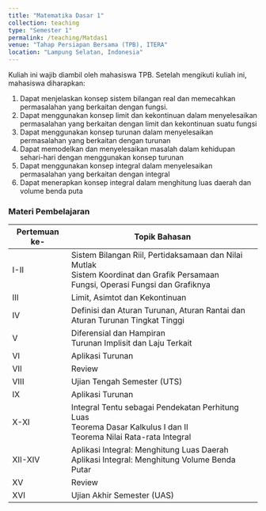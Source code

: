 ```yaml
---
title: "Matematika Dasar 1"
collection: teaching
type: "Semester 1"
permalink: /teaching/Matdas1
venue: "Tahap Persiapan Bersama (TPB), ITERA"
location: "Lampung Selatan, Indonesia"
---
```


Kuliah ini wajib diambil oleh mahasiswa TPB. Setelah mengikuti kuliah ini, mahasiswa diharapkan: 
1. Dapat menjelaskan konsep sistem bilangan real dan memecahkan permasalahan yang berkaitan dengan fungsi.
2. Dapat menggunakan konsep limit dan kekontinuan dalam menyelesaikan permasalahan yang berkaitan dengan limit dan kekontinuan suatu fungsi
3. Dapat menggunakan konsep turunan dalam menyelesaikan permasalahan yang berkaitan dengan turunan
4. Dapat memodelkan dan menyelesaikan masalah dalam kehidupan sehari-hari dengan menggunakan konsep turunan
5. Dapat menggunakan konsep integral dalam menyelesaikan permasalahan yang berkaitan dengan integral
6. Dapat menerapkan konsep integral dalam menghitung luas daerah dan volume benda puta


### Materi Pembelajaran

| Pertemuan ke-   |                             Topik Bahasan                                 |
| ------ | ------------------------------------------------------------ |
| I-II              | Sistem Bilangan Riil, Pertidaksamaan dan Nilai Mutlak<br>Sistem Koordinat dan Grafik Persamaan<br>Fungsi, Operasi Fungsi dan Grafiknya     |
| III               | Limit, Asimtot dan Kekontinuan                                                                     |
| IV                | Definisi dan Aturan Turunan, Aturan Rantai dan Aturan Turunan Tingkat Tinggi                       |
| V                 | Diferensial dan Hampiran<br>Turunan Implisit dan Laju Terkait                                      |
| VI                | Aplikasi Turunan                                                                                   |
| VII               | Review                                                                                            |
| VIII              | Ujian Tengah Semester (UTS)                                                                       |
| IX                | Aplikasi Turunan                                                                                   |
| X-XI              | Integral Tentu sebagai Pendekatan Perhitung Luas<br>Teorema Dasar Kalkulus I dan II<br>Teorema Nilai Rata-rata Integral |
| XII-XIV           | Aplikasi Integral: Menghitung Luas Daerah<br>Aplikasi Integral: Menghitung Volume Benda Putar      |
| XV                | Review                                                                                            |
| XVI               | Ujian Akhir Semester (UAS)                                                                        |

